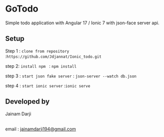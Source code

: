 # GoTodo

Simple todo application with Angular 17 / Ionic 7  with json-face server api.




## Setup

Step 1 : `clone from repository` :`https://github.com/Jdjannat/Ionic_todo.git`

step 2: `install npm ` : `npm install`

step 3 : `start json fake server` : `json-server --watch db.json`

step 4 : `start ionic server` :`ionic serve`


## Developed by

<p>Jainam Darji</p><br>
email :  <a href="mailto:jainamdarji194@gmail.com">jainamdarji194@gmail.com</a>
